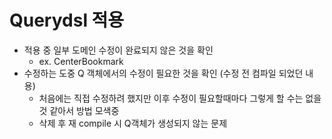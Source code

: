 # Querydsl 적용
- 적용 중 일부 도메인 수정이 완료되지 않은 것을 확인
  - ex. CenterBookmark
- 수정하는 도중 Q 객체에서의 수정이 필요한 것을 확인 (수정 전 컴파일 되었던 내용)
  - 처음에는 직접 수정하려 했지만 이후 수정이 필요할때마다 그렇게 할 수는 없을 것 같아서 방법 모색중
  - 삭제 후 재 compile 시 Q객체가 생성되지 않는 문제
